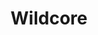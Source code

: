 ---
title: Wildcore
issue: 1A
issue_nr: 1
full_title: ""
subtitle: ""
story_arc: ""
crossover: ""
variant: ""
publisher: Image Comics
creators: 
  - Joe Casey
  - Sean Phillips
release_date: Nov 1997
release_year: 1997
genre:
  - Action
  - Adventure
  - Super-Heroes
format: Comic
pages: 32
signed_by: ""
price: 3.5
---